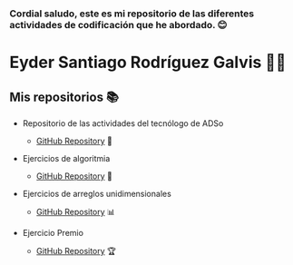 ### Cordial saludo, este es mi repositorio de las diferentes actividades de codificación que he abordado. 😊

# Eyder Santiago Rodríguez Galvis 👨‍💻

## Mis repositorios 📚

- Repositorio de las actividades del tecnólogo de ADSo
  - [GitHub Repository](https://github.com/Santiagorodriguezgalviz/sena2023.git) 📂

- Ejercicios de algoritmia
  - [GitHub Repository](https://github.com/Santiagorodriguezgalviz/25-ejercicios-algoritmia.git) 🧩

- Ejercicios de arreglos unidimensionales
  - [GitHub Repository](https://github.com/Santiagorodriguezgalviz/ejercicios-arreglos-unidimensionales.git) 📊

- Ejercicio Premio
  - [GitHub Repository](https://github.com/Santiagorodriguezgalviz/ejerciciospremio.git) 🏆
